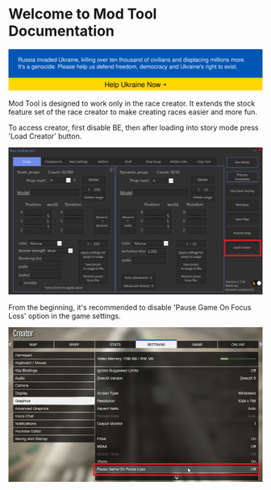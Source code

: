 # Welcome to Mod Tool Documentation

<a target="_blank" rel="nofollow noopener" href="https://github.com/vshymanskyy/StandWithUkraine/blob/main/docs/README.md"><img src="https://raw.githubusercontent.com/vshymanskyy/StandWithUkraine/main/banner2-direct.svg" alt="SWUbanner"></a>

Mod Tool is designed to work only in the race creator. It extends the stock feature set of the race creator to make creating races easier and more fun.

To access creator, first disable BE, then after loading into story mode press 'Load Creator' button.

![Load Creator](assets/images/introduction/img01.png)

From the beginning, it's recommended to disable 'Pause Game On Focus Loss' option in the game settings.

![Pause](assets/images/introduction/img02.png)